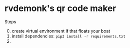 # rvdemonk's qr code maker

Steps

0. create virtual environment if that floats your boat
1. install dependencies: `pip3 install -r requirements.txt`
2.
